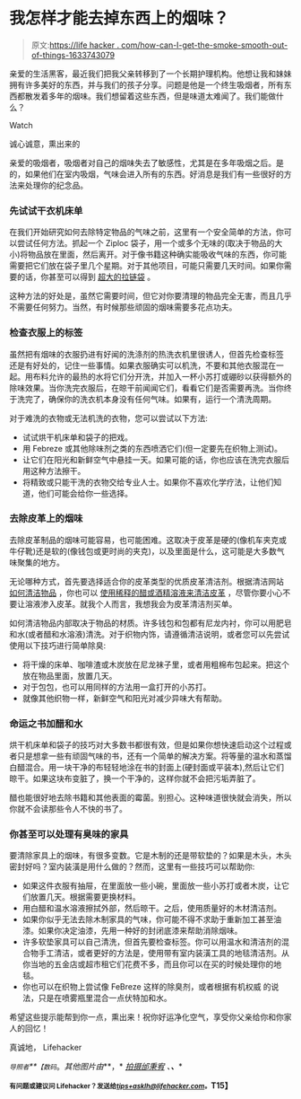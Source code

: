 # 我怎样才能去掉东西上的烟味？

> 原文:[https://life hacker . com/how-can-I-get-the-smoke-smooth-out-of-things-1633743079](https://lifehacker.com/how-can-i-get-the-smoke-smell-out-of-things-1633743079)

亲爱的生活黑客，最近我们把我父亲转移到了一个长期护理机构。他想让我和妹妹拥有许多美好的东西，并与我们的孩子分享。问题是他是一个终生吸烟者，所有东西都散发着多年的烟味。我们想留着这些东西，但是味道太难闻了。我们能做什么？

Watch

诚心诚意，熏出来的

亲爱的吸烟者，吸烟者对自己的烟味失去了敏感性，尤其是在多年吸烟之后。是的，如果他们在室内吸烟，气味会进入所有的东西。好消息是我们有一些很好的方法来处理你的纪念品。

### 先试试干衣机床单

在我们开始研究如何去除特定物品的气味之前，这里有一个安全简单的方法，你可以尝试任何方法。抓起一个 Ziploc 袋子，用一个或多个无味的(取决于物品的大小)将物品放在里面，然后离开。对于像书籍这种确实能吸收气味的东西，你可能需要把它们放在袋子里几个星期。对于其他项目，可能只需要几天时间。如果你需要的话，你甚至可以得到 [超大的拉链袋](https://www.amazon.com/dp/B003U6A3EY?asc_campaign=InlineText&asc_refurl=https://lifehacker.com/how-can-i-get-the-smoke-smell-out-of-things-1633743079&asc_source=&linkCode=ogi&psc=1&smid=ATVPDKIKX0DER&tag=kinjalifehackerlink-20&th=1) 。

这种方法的好处是，虽然它需要时间，但它对你要清理的物品完全无害，而且几乎不需要任何努力。当然，有时候那些顽固的烟味需要多花点功夫。

### 检查衣服上的标签

虽然把有烟味的衣服扔进有好闻的洗涤剂的热洗衣机里很诱人，但首先检查标签 还是有好处的，记住一些事情。如果衣服确实可以机洗，不要和其他衣服混在一起。用布料允许的最热的水将它们分开洗，并加入一杯小苏打或硼砂以获得额外的除味效果。当你洗完衣服后，在晾干前闻闻它们，看看它们是否需要再洗。当你终于洗完了，确保你的洗衣机本身没有任何气味。如果有，运行一个清洗周期。

对于难洗的衣物或无法机洗的衣物，您可以尝试以下方法:

*   试试烘干机床单和袋子的把戏。
*   用 Febreze 或其他除味剂之类的东西喷洒它们(但一定要先在织物上测试)。
*   让它们在阳光和新鲜空气中悬挂一天。如果可能的话，你也应该在洗完衣服后用这种方法擦干。
*   将精致或只能干洗的衣物交给专业人士。如果你不喜欢化学疗法，让他们知道，他们可能会给你一些选择。

### 去除皮革上的烟味

去除皮革制品的烟味可能容易，也可能困难。这取决于皮革是硬的(像机车夹克或牛仔靴)还是软的(像钱包或更时尚的夹克)，以及里面是什么，这可能是大多数气味聚集的地方。

无论哪种方式，首先要选择适合你的皮革类型的优质皮革清洁剂。根据清洁网站 [如何清洁物品](http://www.howtocleanstuff.net/) ，你也可以 [使用稀释的醋或酒精溶液来清洁皮革](http://www.howtocleanstuff.net/how-to-remove-cigarette-smell-from-leather/) ，尽管你要小心不要让溶液渗入皮革。就我个人而言，我想我会为皮革清洁剂买单。

如何清洁物品内部取决于物品的材质。许多钱包和包都有尼龙内衬，你可以用肥皂和水(或者醋和水溶液)清洗。对于织物内饰，请遵循清洁说明，或者您可以先尝试使用以下技巧进行简单除臭:

*   将干燥的床单、咖啡渣或木炭放在尼龙袜子里，或者用粗棉布包起来。把这个放在物品里面，放置几天。
*   对于包包，也可以用同样的方法用一盒打开的小苏打。
*   就像其他织物一样，新鲜空气和阳光对减少异味大有帮助。

### 命运之书加醋和水

烘干机床单和袋子的技巧对大多数书都很有效，但是如果你想快速启动这个过程或者只是想拿一些有顽固气味的书，还有一个简单的解决方案。将等量的温水和蒸馏白醋混合。用一块干净的布轻轻地涂在书的封面上(硬封面或平装本),然后让它们晾干。如果这块布变脏了，换一个干净的，这样你就不会把污垢弄脏了。

醋也能很好地去除书籍和其他表面的霉菌。别担心。这种味道很快就会消失，所以你就不会读那些令人不快的书了。

### 你甚至可以处理有臭味的家具

要清除家具上的烟味，有很多变数。它是木制的还是带软垫的？如果是木头，木头密封好吗？室内装潢是用什么做的？然而，这里有一些技巧可以帮助你:

*   如果这件衣服有抽屉，在里面放一些小碗，里面放一些小苏打或者木炭，让它们放置几天。根据需要更换材料。
*   用白醋和温水溶液擦拭外部，然后晾干。之后，使用质量好的木材清洁剂。
*   如果你似乎无法去除木制家具的气味，你可能不得不求助于重新加工甚至油漆。如果你决定油漆，先用一种好的封闭底漆来帮助消除烟味。
*   许多软垫家具可以自己清洗，但首先要检查标签。你可以用温水和清洁剂的混合物手工清洁，或者更好的方法是，使用带有室内装潢工具的地毯清洁剂。从你当地的五金店或超市租它们花费不多，而且你可以在买的时候处理你的地毯。
*   你也可以在织物上尝试像 FeBreze 这样的除臭剂，或者根据有机权威 的说法，只是在喷雾瓶里混合一点伏特加和水。

希望这些提示能帮到你一点，熏出来！祝你好运净化空气，享受你父亲给你和你家人的回忆！

真诚地，
Lifehacker

*<small>导照者</small>**<small>【数码</small>*。*其他图片由*[](https://secure.flickr.com/photos/84335369@N00/7048267849)**，* [*拍摄邰秉宥*](https://secure.flickr.com/photos/wmjas/139755438) *、****、****

**<small>有问题或建议问 Lifehacker？发送给</small>*[*<small>tips+asklh@lifehacker.com</small>*](mailto:tips+asklh@lifehacker.com)*<small>。</small>T15】**